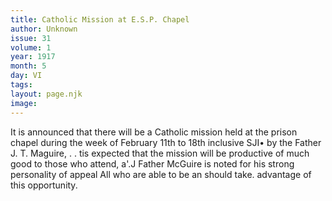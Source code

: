 ```yaml
---
title: Catholic Mission at E.S.P. Chapel
author: Unknown
issue: 31
volume: 1
year: 1917
month: 5
day: VI
tags:
layout: page.njk
image:
---
```

 It is announced that there will be a Catholic mission held at the prison chapel during   the week of February 11th to 18th inclusive   SJI•   by the Father J. T. Maguire, . . tis expected that the mission will be productive of   much good to those who attend, a'.J Father McGuire is noted for his strong personality   of appeal All who are able to be   an should take. advantage of this opportunity.   

